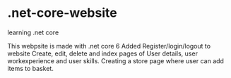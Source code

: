 # .net-core-website
learning .net core

This webpsite is made with .net core 6
Added Register/login/logout to website
Create, edit, delete and index pages of User details, user workexperience and user skills.
Creating a store page where user can add items to basket. 

